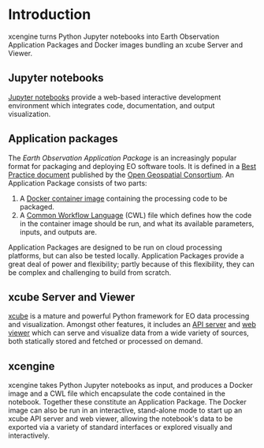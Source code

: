 # Introduction

xcengine turns Python Jupyter notebooks into Earth Observation Application
Packages and Docker images bundling an xcube Server and Viewer.

## Jupyter notebooks

[Jupyter notebooks](https://jupyter.org/) provide a web-based interactive
development environment which integrates code, documentation, and
output visualization.

## Application packages

The *Earth Observation Application Package* is an increasingly popular
format for packaging and deploying EO software tools. It is defined in
a [Best Practice document](https://docs.ogc.org/bp/20-089r1.html)
published by the [Open Geospatial Consortium](https://www.ogc.org/).
An Application Package consists of two parts:

1. A [Docker container 
   image](https://docs.docker.com/get-started/docker-concepts/the-basics/what-is-an-image/)
   containing the processing code to be packaged.
2. A [Common Workflow Language](https://www.commonwl.org/) (CWL) file
   which defines how the code in the container image should be run,
   and what its available parameters, inputs, and outputs are.

Application Packages are designed to be run on cloud processing
platforms, but can also be tested locally. Application Packages provide
a great deal of power and flexibility; partly because of this flexibility, they
can be complex and challenging to build from scratch.

## xcube Server and Viewer

[xcube](https://xcube.readthedocs.io/) is a mature and powerful Python
framework for EO data processing and visualization. Amongst other features,
it includes an [API server](https://xcube.readthedocs.io/en/latest/webapi.html)
and [web viewer](https://xcube-dev.github.io/xcube-viewer/) which can
serve and visualize data from a wide variety of sources, both statically
stored and fetched or processed on demand.

## xcengine

xcengine takes Python Jupyter notebooks as input, and produces a Docker
image and a CWL file which encapsulate the code contained in the notebook.
Together these constitute an Application Package. The Docker image can also
be run in an interactive, stand-alone mode to start up an xcube API server
and web viewer, allowing the notebook's data to be exported via a variety
of standard interfaces or explored visually and interactively.
